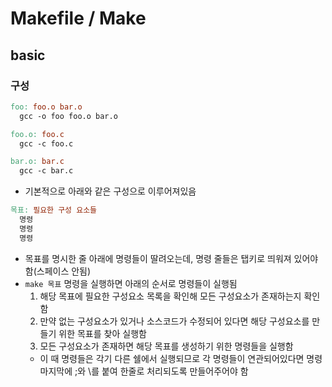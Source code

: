# Makefile / Make

## basic

### 구성
```makefile
foo: foo.o bar.o
  gcc -o foo foo.o bar.o

foo.o: foo.c
  gcc -c foo.c

bar.o: bar.c
  gcc -c bar.c
```

* 기본적으로 아래와 같은 구성으로 이루어져있음
```makefile
목표: 필요한 구성 요소들
  명령
  명령
  명령
```
* 목표를 명시한 줄 아래에 명령들이 딸려오는데, 명령 줄들은 탭키로 띄워져 있어야 함(스페이스 안됨)
* `make 목표` 명령을 실행하면 아래의 순서로 명령들이 실행됨
  1. 해당 목표에 필요한 구성요소 목록을 확인해 모든 구성요소가 존재하는지 확인함
  2. 만약 없는 구성요소가 있거나 소스코드가 수정되어 있다면 해당 구성요소를 만들기 위한 목표를 찾아 실행함
  3. 모든 구성요소가 존재하면 해당 목표를 생성하기 위한 명령들을 실행함
    - 이 때 명령들은 각기 다른 쉘에서 실행되므로 각 명령들이 연관되어있다면 명령 마지막에 ;와 \를 붙여 한줄로 처리되도록 만들어주어야 함